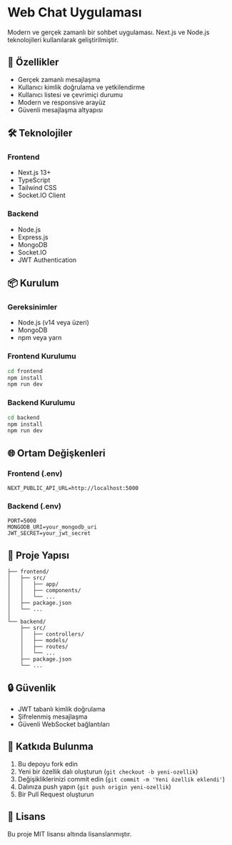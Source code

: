 # Web Chat Uygulaması

Modern ve gerçek zamanlı bir sohbet uygulaması. Next.js ve Node.js teknolojileri kullanılarak geliştirilmiştir.

## 🚀 Özellikler

- Gerçek zamanlı mesajlaşma
- Kullanıcı kimlik doğrulama ve yetkilendirme
- Kullanıcı listesi ve çevrimiçi durumu
- Modern ve responsive arayüz
- Güvenli mesajlaşma altyapısı

## 🛠️ Teknolojiler

### Frontend
- Next.js 13+
- TypeScript
- Tailwind CSS
- Socket.IO Client

### Backend
- Node.js
- Express.js
- MongoDB
- Socket.IO
- JWT Authentication

## 📦 Kurulum

### Gereksinimler
- Node.js (v14 veya üzeri)
- MongoDB
- npm veya yarn

### Frontend Kurulumu
```bash
cd frontend
npm install
npm run dev
```

### Backend Kurulumu
```bash
cd backend
npm install
npm run dev
```

## 🌐 Ortam Değişkenleri

### Frontend (.env)
```
NEXT_PUBLIC_API_URL=http://localhost:5000
```

### Backend (.env)
```
PORT=5000
MONGODB_URI=your_mongodb_uri
JWT_SECRET=your_jwt_secret
```

## 📁 Proje Yapısı

```
├── frontend/
│   ├── src/
│   │   ├── app/
│   │   ├── components/
│   │   └── ...
│   ├── package.json
│   └── ...
│
└── backend/
    ├── src/
    │   ├── controllers/
    │   ├── models/
    │   ├── routes/
    │   └── ...
    ├── package.json
    └── ...
```

## 🔒 Güvenlik

- JWT tabanlı kimlik doğrulama
- Şifrelenmiş mesajlaşma
- Güvenli WebSocket bağlantıları

## 🤝 Katkıda Bulunma

1. Bu depoyu fork edin
2. Yeni bir özellik dalı oluşturun (`git checkout -b yeni-ozellik`)
3. Değişikliklerinizi commit edin (`git commit -m 'Yeni özellik eklendi'`)
4. Dalınıza push yapın (`git push origin yeni-ozellik`)
5. Bir Pull Request oluşturun

## 📝 Lisans

Bu proje MIT lisansı altında lisanslanmıştır. 